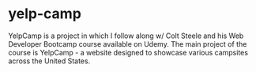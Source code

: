 # yelp-camp
YelpCamp is a project in which I follow along w/ Colt Steele and his Web Developer Bootcamp course available on Udemy. The main project of the course is YelpCamp - a website designed to showcase various campsites across the United States.
